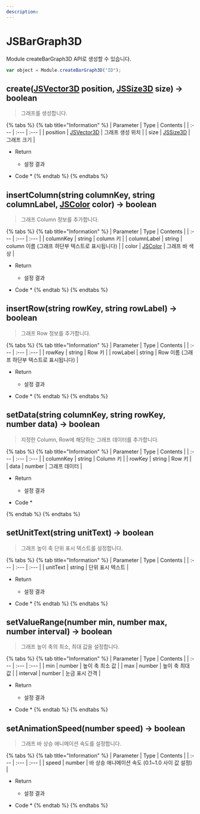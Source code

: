 ```yaml
---
description: 
---
```


# JSBarGraph3D

Module createBarGraph3D API로 생성할 수 있습니다.

```javascript
var object = Module.createBarGraph3D("ID");
```

## create\([JSVector3D](../core/jsvector3d.md) position, [JSSize3D](../core/jssize3d.md) size\) → boolean

> 그래프를 생성합니다.

{% tabs %}
{% tab title="Information" %}
| Parameter | Type | Contents |
| :--- | :--- | :--- |
| position | [JSVector3D](../core/jsvector3d.md) | 그래프 생성 위치 |
| size | [JSSize3D](../core/jssize3d.md) | 그래프 크기 |

* Return
  * 설정 결과
  
* Code
  * 
{% endtab %}
{% endtabs %}

## insertColumn\(string columnKey, string columnLabel, [JSColor](../core/jscolor.md) color\) → boolean

> 그래프 Column 정보를 추가합니다.

{% tabs %}
{% tab title="Information" %}
| Parameter | Type | Contents |
| :--- | :--- | :--- |
| columnKey | string | column 키 |
| columnLabel | string | column 이름 (그래프 하단부 텍스트로 표시됩니다) |
| color | [JSColor](../core/jscolor.md) | 그래프 바 색상 |

* Return
  * 설정 결과
  
* Code
  * 
{% endtab %}
{% endtabs %}

## insertRow\(string rowKey, string rowLabel\) → boolean

> 그래프 Row 정보를 추가합니다.

{% tabs %}
{% tab title="Information" %}
| Parameter | Type | Contents |
| :--- | :--- | :--- |
| rowKey | string | Row 키 |
| rowLabel | string | Row 이름 (그래프 하단부 텍스트로 표시됩니다) |

* Return
  * 설정 결과
  
* Code
  * 
{% endtab %}
{% endtabs %}

## setData\(string columnKey, string rowKey, number data\) → boolean

> 지정한 Column, Row에 해당하는 그래프 데이터를 추가합니다.

{% tabs %}
{% tab title="Information" %}
| Parameter | Type | Contents |
| :--- | :--- | :--- |
| columnKey | string | Column 키 |
| rowKey | string | Row 키 |
| data | number | 그래프 데이터 |

* Return
  * 설정 결과
  
* Code
  * 
  
{% endtab %}
{% endtabs %}

## setUnitText\(string unitText\) → boolean

> 그래프 높이 축 단위 표시 텍스트를 설정합니다.

{% tabs %}
{% tab title="Information" %}
| Parameter | Type | Contents |
| :--- | :--- | :--- |
| unitText | string | 단위 표시 텍스트 |

* Return
  * 설정 결과
  
* Code
  * 
{% endtab %}
{% endtabs %}

## setValueRange\(number min, number max, number interval\) → boolean

> 그래프 높이 축의 최소, 최대 값을 설정합니다.

{% tabs %}
{% tab title="Information" %}
| Parameter | Type | Contents |
| :--- | :--- | :--- |
| min | number | 높이 축 최소 값 |
| max | number | 높이 축 최대 값 |
| interval | number | 눈금 표시 간격 |

* Return
  * 설정 결과
  
* Code
  * 
{% endtab %}
{% endtabs %}

## setAnimationSpeed\(number speed\) → boolean

> 그래프 바 상승 애니메이션 속도를 설정합니다.

{% tabs %}
{% tab title="Information" %}
| Parameter | Type | Contents |
| :--- | :--- | :--- |
| speed | number | 바 상승 애니메이션 속도 (0.1~1.0 사이 값 설정) |

* Return
  * 설정 결과
  
* Code
  * 
{% endtab %}
{% endtabs %}